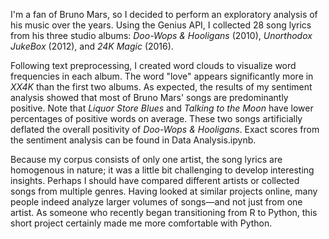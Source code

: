 I'm a fan of Bruno Mars, so I decided to perform an exploratory analysis of his music over the years. Using the Genius API, I collected 28 song lyrics from his three studio albums: *Doo-Wops & Hooligans* (2010), *Unorthodox JukeBox* (2012), and *24K Magic* (2016). 

Following text preprocessing, I created word clouds to visualize word frequencies in each album. The word "love" appears significantly more in *XX4K* than the first two albums. As expected, the results of my sentiment analysis showed that most of Bruno Mars' songs are predominantly positive. Note that *Liquor Store Blues* and *Talking to the Moon* have lower percentages of positive words on average. These two songs artificially deflated the overall positivity of *Doo-Wops & Hooligans*. Exact scores from the sentiment analysis can be found in Data Analysis.ipynb.

Because my corpus consists of only one artist, the song lyrics are homogenous in nature; it was a little bit challenging to develop interesting insights. Perhaps I should have compared different artists or collected songs from multiple genres. Having looked at similar projects online, many people indeed analyze larger volumes of songs—and not just from one artist. As someone who recently began transitioning from R to Python, this short project certainly made me more comfortable with Python.



